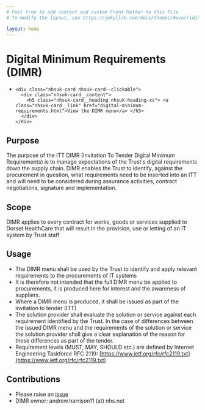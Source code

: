 ```yaml
---
# Feel free to add content and custom Front Matter to this file.
# To modify the layout, see https://jekyllrb.com/docs/themes/#overriding-theme-defaults

layout: home
---
```


# Digital Minimum Requirements (DIMR)

<ul class="nhsuk-grid-row nhsuk-card-group">
  <li class="nhsuk-grid-column-one-third nhsuk-card-group__item">

    <div class="nhsuk-card nhsuk-card--clickable">
      <div class="nhsuk-card__content">
        <h5 class="nhsuk-card__heading nhsuk-heading-xs"> <a class="nhsuk-card__link" href="digital-minimum-requirements.html">View the DIMR menu</a> </h5>
      </div>
    </div>

  </li>
</ul>

## Purpose
The purpose of the ITT DIMR (Invitation To Tender Digital Minimum Requirements) is to manage expectations of the Trust's digital requirements down the supply chain. DIMR enables the Trust to identify, against the procurement in question, what requirements need to be inserted into an ITT and will need to be considered during assurance activities, contract negotiations, signature and implementation.

## Scope
DIMR applies to every contract for works, goods or services supplied to Dorset HealthCare that will result in the provision, use or letting of an IT system by Trust staff

## Usage
* The DIMR menu shall be used by the Trust to identify and apply relevant requirements to the procurements of IT systems
* It is therefore not intended that the full DIMR menu be applied to procurements, it is produced here for interest and the awareness of suppliers.
* Where a DIMR menu is produced, it shall be issued as part of the invitation to tender (ITT)
* The solution provider shall evaluate the solution or service against each requirement identified by the Trust. In the case of differences between the issued DIMR menu and the requirements of the solution or service the solution provider shall give a clear explanation of the reason for these differences as part of the tender.
* Requirement levels (MUST, MAY, SHOULD etc.) are defined by Internet Engineering Taskforce RFC 2119: [https://www.ietf.org/rfc/rfc2119.txt](https://www.ietf.org/rfc/rfc2119.txt)

## Contributions
* Please raise an [issue](https://github.com/digitaldhc/digital-minimum-requirements/issues)
* DIMR owner: andrew.harrison11 (at) nhs.net